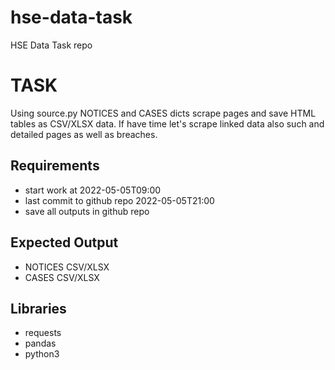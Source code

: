 # hse-data-task
HSE Data Task repo


# TASK
Using source.py NOTICES and CASES dicts scrape pages and save HTML tables as CSV/XLSX data.
If have time let's scrape linked data also such and detailed pages as well as breaches.


## Requirements
- start work at 2022-05-05T09:00
- last commit to github repo 2022-05-05T21:00
- save all outputs in github repo


## Expected Output
- NOTICES CSV/XLSX
- CASES CSV/XLSX


## Libraries

- requests
- pandas
- python3
